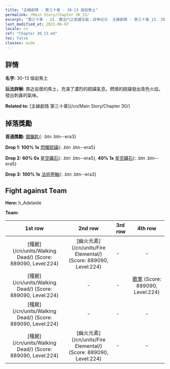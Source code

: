 ```yaml
---
title: "主線劇情 - 第三十章 - 30-13 熔岩焦土"
permalink: /Main Story/Chapter 30_13/
excerpt: "第三十章 - 13. 魔法门之英雄无敌：战争纪元  主線劇情 - 第三十章_13. 30-13 熔岩焦土"
last_modified_at: 2021-06-07
locale: cn
ref: "Chapter 30_13.md"
toc: false
classes: wide
---
```


## 詳情

 **名字:** 30-13 熔岩焦土

 **玩法詳解:** 靠近岩漿的焦土，充滿了濃烈的硫磺氣息。燃燒的硫磺發出青色火焰，發出刺鼻的氣味。

 **Related to:** [主線劇情 第三十章](/cn/Main Story/Chapter 30/)

## 掉落獎勵

 **首通獎勵:** [銀鑰匙](/cn/Items/con_693/){: .btn .btn--era3}

 **Drop 1:** **100% 1x** [閃耀硫磺](/cn/Items/mat_99/){: .btn .btn--era5}

 **Drop 2:** **60% 0x** [星空礦石](/cn/Items/mat_89/){: .btn .btn--era5}, **40% 1x** [星空礦石](/cn/Items/mat_89/){: .btn .btn--era5}

 **Drop 3:** **100% 1x** [法術卷軸](/cn/Items/con_694/){: .btn .btn--era3}


## Fight against Team
 **Hero:** h_Adelaide

 **Team:**


  | 1st row | 2nd row | 3rd row | 4th row |
  |:----:|:----:|:----|:----:|
  | [殭屍](/cn/units/Walking Dead/) (Score: 889090, Level:224)  | [幽火元素](/cn/units/Fire Elemental/) (Score: 889090, Level:224)  | - | - |
  | [殭屍](/cn/units/Walking Dead/) (Score: 889090, Level:224)  | - | - | [歌革](/cn/units/Gog/) (Score: 889090, Level:224)  |
  | [殭屍](/cn/units/Walking Dead/) (Score: 889090, Level:224)  | - | - | - |
  | [殭屍](/cn/units/Walking Dead/) (Score: 889090, Level:224)  | [幽火元素](/cn/units/Fire Elemental/) (Score: 889090, Level:224)  | - | - |


